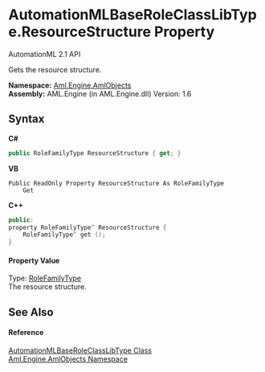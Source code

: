 # AutomationMLBaseRoleClassLibType.ResourceStructure Property 
AutomationML 2.1 API 

Gets the resource structure.

**Namespace:**&nbsp;<a href="N_Aml_Engine_AmlObjects">Aml.Engine.AmlObjects</a><br />**Assembly:**&nbsp;AML.Engine (in AML.Engine.dll) Version: 1.6

## Syntax

**C#**<br />
``` C#
public RoleFamilyType ResourceStructure { get; }
```

**VB**<br />
``` VB
Public ReadOnly Property ResourceStructure As RoleFamilyType
	Get
```

**C++**<br />
``` C++
public:
property RoleFamilyType^ ResourceStructure {
	RoleFamilyType^ get ();
}
```


#### Property Value
Type: <a href="T_Aml_Engine_CAEX_RoleFamilyType">RoleFamilyType</a><br />The resource structure.

## See Also


#### Reference
<a href="T_Aml_Engine_AmlObjects_AutomationMLBaseRoleClassLibType">AutomationMLBaseRoleClassLibType Class</a><br /><a href="N_Aml_Engine_AmlObjects">Aml.Engine.AmlObjects Namespace</a><br />